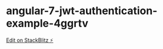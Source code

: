 # angular-7-jwt-authentication-example-4ggrtv

[Edit on StackBlitz ⚡️](https://stackblitz.com/edit/angular-7-jwt-authentication-example-4ggrtv)
